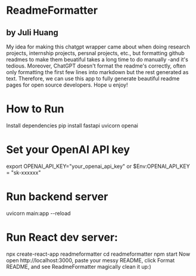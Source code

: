 # ReadmeFormatter

## by Juli Huang

My idea for making this chatgpt wrapper came about when doing research projects, internship projects, persnal projects, etc., but formatting github readmes to make them beuatiful takes a long time to do manually -and it's tedious. Moreover, ChatGPT doesn't format the readme's correctly, often only formatting the first few lines into markdown but the rest generated as text. Therefore, we can use this app to fully generate beautiful readme pages for open source developers. Hope u enjoy!

# How to Run

Install dependencies
pip install fastapi uvicorn openai

# Set your OpenAI API key

export OPENAI_API_KEY="your_openai_api_key"
or $Env:OPENAI_API_KEY = "sk-xxxxxx"

# Run backend server
uvicorn main:app --reload

# Run React dev server:
npx create-react-app readmeformatter
cd readmeformatter
npm start
Now open http://localhost:3000, paste your messy README, click Format README, and see ReadmeFormatter magically clean it up:)
